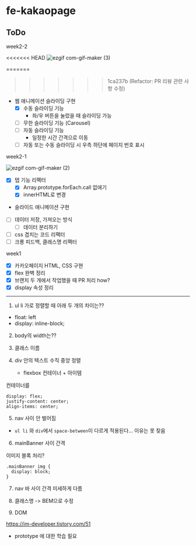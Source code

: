 # fe-kakaopage

## ToDo

week2-2

<<<<<<< HEAD
![ezgif com-gif-maker (3)](https://user-images.githubusercontent.com/68533016/155644659-21251a4a-2538-407f-98d0-0f096b74d1d8.gif)

=======
>>>>>>> 1ca237b (Refactor: PR 리뷰 관련 사항 수정)
- 웹 애니메이션 슬라이딩 구현
  - [x] 수동 슬라이딩 기능
    - 좌/우 버튼을 눌렀을 때 슬라이딩 가능
  - [ ] 무한 슬라이딩 기능 (Carousel)
  - [ ] 자동 슬라이딩 기능
    - 일정한 시간 간격으로 이동
  - [ ] 자동 또는 수동 슬라이딩 시 우측 하단에 페이지 번호 표시

week2-1

![ezgif com-gif-maker (2)](https://user-images.githubusercontent.com/68533016/155253767-995e99e5-aed1-4883-991c-c399a27615cb.gif)

- [x] 탭 기능 리팩터
  - [x] Array.prototype.forEach.call 없애기
  - [x] innerHTML로 변경
- 슬라이드 애니메이션 구현
- [ ] 데이터 저장, 가져오는 방식
  - [ ] 데이터 분리하기
- [ ] css 겹치는 코드 리팩터
- [ ] 크롱 피드백, 클래스명 리팩터

week1

- [x] 카카오페이지 HTML, CSS 구현
- [x] flex 완벽 정리
- [x] 브랜치 두 개에서 작업했을 때 PR 처리 how?
- [x] display 속성 정리

---

1. ul li 가로 정렬할 때 아래 두 개의 차이는??

- float: left
- display: inline-block;

2. body의 width는??
3. 클래스 이름
4. div 안의 텍스트 수직 중앙 정렬

   - flexbox 컨테이너 + 아이템

컨테이너를

```
display: flex;
justify-content: center;
align-items: center;
```

5. nav 사이 안 벌어짐

- `ul li` 와 `div`에서 `space-between`이 다르게 적용된다... 이유는 못 찾음

6. mainBanner 사이 간격

이미지 블록 처리?

```
.mainBanner img {
  display: block;
}
```

7. nav 바 사이 간격 미세하게 다름

8. 클래스명 -> BEM으로 수정

9. DOM

https://im-developer.tistory.com/51

- prototype 에 대한 학습 필요
